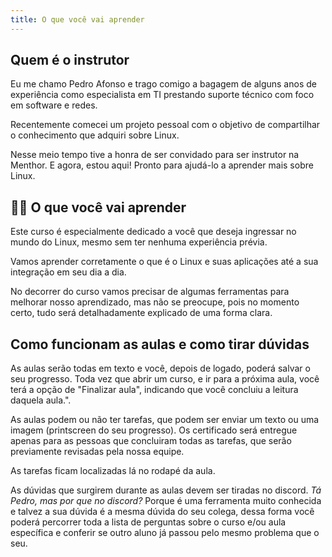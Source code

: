 ```yaml
---
title: O que você vai aprender
---
```


## Quem é o instrutor

Eu me chamo Pedro Afonso e trago comigo a bagagem de alguns anos de experiência como especialista em TI prestando suporte técnico com foco em software e redes.

Recentemente comecei um projeto pessoal com o objetivo de compartilhar o conhecimento que adquiri sobre Linux. 

Nesse meio tempo tive a honra de ser convidado para ser instrutor na Menthor. E agora, estou aqui! Pronto para ajudá-lo a aprender mais sobre Linux.

## 👩‍💻 O que você vai aprender

Este curso é especialmente dedicado a você que deseja ingressar no mundo do Linux, mesmo sem ter nenhuma experiência prévia.

Vamos aprender corretamente o que é o Linux e suas aplicações até a sua integração em seu dia a dia.

No decorrer do curso vamos precisar de algumas ferramentas para melhorar nosso aprendizado, mas não se preocupe, pois no momento certo, tudo será detalhadamente explicado de uma forma clara.

## Como funcionam as aulas e como tirar dúvidas

As aulas serão todas em texto e você, depois de logado, poderá salvar o seu progresso. Toda vez que abrir um curso, e ir para a próxima aula, você terá a opção de "Finalizar aula", indicando que você concluiu a leitura daquela aula.".

As aulas podem ou não ter tarefas, que podem ser enviar um texto ou uma imagem (printscreen do seu progresso). Os certificado será entregue apenas para as pessoas que concluiram todas as tarefas, que serão previamente revisadas pela nossa equipe.

As tarefas ficam localizadas lá no rodapé da aula.

As dúvidas que surgirem durante as aulas devem ser tiradas no discord. _Tá Pedro, mas por que no discord?_ Porque é uma ferramenta muito conhecida e talvez a sua dúvida é a mesma dúvida do seu colega, dessa forma você poderá percorrer toda a lista de perguntas sobre o curso e/ou aula específica e conferir se outro aluno já passou pelo mesmo problema que o seu.
